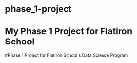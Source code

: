 # phase_1-project
# My Phase 1 Project for Flatiron School
#Phase 1 Project for Flatiron School's Data Science Program
